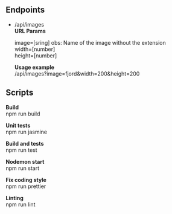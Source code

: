 ## Endpoints ##
- /api/images  
    **URL Params**

    image=[sring]  obs: Name of the image without the extension  
    width=[number]  
    height=[number]  

    **Usage example**  
    /api/images?image=fjord&width=200&height=200

## Scripts ##

**Build**  
npm run build

**Unit tests**  
npm run jasmine

**Build and tests**  
npm run test

**Nodemon start**  
npm run start

**Fix coding style**  
npm run prettier

**Linting**  
npm run lint
